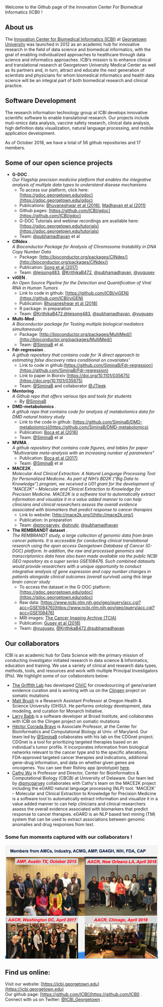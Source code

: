 
Welcome to the Github page of the Innovation Center For Biomedical Informatics (ICBI) !

## About us
The [Innovation Center for Biomedical Informatics (ICBI)](https://icbi.georgetown.edu) at [Georgetown University](https://lombardi.georgetown.edu/Biomedical-Informatics.html) was launched in 2012 as an academic hub for innovative research in the field of data science and biomedical informatics, with the goal of enabling individualized approaches to healthcare through data science and informatics approaches. ICBI’s mission is to enhance clinical and translational research at Georgetown University Medical Center as well as its partners and, in turn, attract and educate the next generation of scientists and physicians for whom biomedical informatics and health data science will be an integral part of both biomedical research and clinical practice. 

## Software Development
The research information technology group at ICBI develops innovative scientific software to enable translational research. Our projects include muti-omics data analysis, vaccine safety research, clinical data analysis, high definition data visualization, natural language processing, and mobile application development. 

As of October 2018, we have a total of 56 github repositories and 17 members. 

## Some of our open science projects
* **G-DOC** .  
*Our Flagship precision medicine platform that enables the integrative analysis of multiple data types to understand disease mechanisms* 
  * To access our platform, click here: [https://gdoc.georgetown.edu/gdoc](https://gdoc.georgetown.edu/gdoc)
  * Publications: [Bhuvaneshwar et al (2016)](https://www.ncbi.nlm.nih.gov/pubmed/27130330), [Madhavan et al (2011)](https://www.ncbi.nlm.nih.gov/pubmed/21969811)
  * Github pages: [https://github.com/ICBI/gdoc](https://github.com/ICBI/gdoc)
  * G-DOC Tutorials and webinar recordings are available here: [https://gdoc.georgetown.edu/tutorials](https://gdoc.georgetown.edu/tutorials)
  * Team: [@subhamadhavan](https://github.com/subhamadhavan) et al
* **CINdex** .  
  *A Bioconductor Package for Analysis of Chromosome Instability in DNA Copy Number Data* 
  * Package: [http://bioconductor.org/packages/CINdex/](http://bioconductor.org/packages/CINdex/)
  * Publication: [Song et al (2017)](https://www.ncbi.nlm.nih.gov/pubmed/29343938)
  * Team: [@leisong483](https://github.com/leisong483), [@KrithikaB472](https://github.com/KrithikaB472), [@subhamadhavan](https://github.com/subhamadhavan), [@yugusev](https://github.com/yugusev)
* **viGEN** .  
  *An Open Source Pipeline for the Detection and Quantification of Viral RNA in Human Tumors*
  * Link to code in github: [https://github.com/ICBI/viGEN](https://github.com/ICBI/viGEN)
  * Publication: [Bhuvaneshwar et al (2018)](https://www.ncbi.nlm.nih.gov/pubmed/29922260)
  * R package: in preparation
  * Team: [@KrithikaB472](https://github.com/KrithikaB472),[@leisong483](https://github.com/leisong483), [@subhamadhavan](https://github.com/subhamadhavan), [@yugusev](https://github.com/yugusev)
* **Multi-Med** .  
  *A Bioconductor package for Testing multiple biological mediators simultaneously*
  * Package: [http://bioconductor.org/packages/MultiMed/](http://bioconductor.org/packages/MultiMed/)
  * Team: [@SiminaB](https://github.com/SiminaB) et al.
* **Fdr-regression** .  
  *A github repository that contains code for 'A direct approach to estimating false discovery rates conditional on covariates'*
  * Link to code in github:[https://github.com/SiminaB/Fdr-regression](https://github.com/SiminaB/Fdr-regression)
  * Link to paper in Biorxiv [https://doi.org/10.1101/035675](https://doi.org/10.1101/035675)
  * Team: [@SiminaB](https://github.com/SiminaB) and collaborator [@JTleek](https://github.com/JTleek)
* **Mentoring** .  
  *A Github repo that offers various tips and tools for students*
  * By [@SiminaB](https://github.com/SiminaB)
* **DMD-metabolomics** .  
  *A github repo that contains code for analysis of metabolomics data for DMD natural history study*
  * Link to the code in github: [https://github.com/SiminaB/DMD-metabolomics](https://github.com/SiminaB/DMD-metabolomics)
  * Publication: [Boca et al (2016)](https://www.ncbi.nlm.nih.gov/pubmed/27082433)
  * Team: [@SiminaB](https://github.com/SiminaB) et al
* **MVMA** .  
  *A github repository that contains code figures, and tables for paper "Multivariate meta-analysis with an increasing number of parameters"*
  * Publication: [Boca et al (2017)](https://www.ncbi.nlm.nih.gov/pubmed/28195655)
  * Team: [@SiminaB](https://github.com/SiminaB) et al
* **MACE2K** .  
 *Molecular And Clinical Extraction: A Natural Language Processing Tool for Personalized Medicine. As part of NIH’s BD2K (“Big Data to Knowledge”) program, we received a U01 grant for the development of “MACE2K” – Molecular and Clinical Extraction to Knowledge for Precision Medicine. MACE2K is a software tool to automatically extract information and visualize it in a value added manner to can help clinicians and clinical researchers assess the overall evidence associated with biomarkers that predict response to cancer therapies*
  * Link to website: [http://mace2k.org/](http://mace2k.org/)
  * Publication: In preparation
  * Team: [@pmcgarvey](https://github.com/orgs/ICBI/people/pmcgarvey), [@shrutir](https://github.com/orgs/ICBI/people/shrutir), [@subhamadhavan](https://github.com/subhamadhavan)
* **The REMBRANDT dataset** .  
  *The REMBRANDT study, a large collection of genomic data from brain cancer patients. It is accessible for conducting clinical translational research using the open access Georgetown Database of Cancer (G-DOC) platform. In addition, the raw and processed genomics and transcriptomics data have also been made available via the public NCBI GEO repository as a super series GSE108476. Such combined datasets would provide researchers with a unique opportunity to conduct integrative analysis of gene expression and copy number changes in patients alongside clinical outcomes (overall survival) using this large brain cancer study*
  * To access the dataset in the G-DOC platform: [https://gdoc.georgetown.edu/gdoc](https://gdoc.georgetown.edu/gdoc)
  * Raw data: [https://www.ncbi.nlm.nih.gov/geo/query/acc.cgi?acc=GSE108476](https://www.ncbi.nlm.nih.gov/geo/query/acc.cgi?acc=GSE108476)
  * MRI images: [The Cancer Imaging Archive (TCIA)](https://wiki.cancerimagingarchive.net/display/Public/REMBRANDT) 
  * Publication: [Gusev et al (2018)](https://www.nature.com/articles/sdata2018158) 
  * Team: [@yugusev](https://github.com/yugusev), [@KrithikaB472](https://github.com/KrithikaB472),[@subhamadhavan](https://github.com/subhamadhavan)
  
## Our collaborators
ICBI is an academic hub for Data Science with the primary mission of conducting investigator initiated research in data science & Informatics, education and training. We use a variety of clinical and research data types, methods, tools, and resources and work with multiple Principal Investigators (PIs). We highlight some of our collaborators below:

* [The Griffith Lab](https://github.com/griffithlab) has developed [CIViC](https://civicdb.org/home) for crowdsourcing of gene/variant evidence curation and is working with us on the [Clingen](https://www.clinicalgenome.org/) project on somatic mutations 
* [Matt Brush](https://github.com/mbrush) is a Research Assistant Professor at Oregon Health & Science University (OHSU). He performs ontology development, data modeling, and curation for Monarch Initiative. 
* [Larry Babb](https://github.com/larrybabb) is a software developer at Broad Institute, and collaborates with ICBI on the Clingen project on somatic mutations 
* [Héctor Corrada Bravo](http://github.com/hcorrada) is Associate Professor, at the Center for Bioinformatics and Computational Biology at Univ. of Maryland. Our team led by [@SiminaB](https://github.com/SiminaB) collaborates with his lab on the CDGnet project. CDGnet is a tool for prioritizing targeted therapies based on an individual's tumor profile. It incorporates information from biological networks relevant to the cancer type and to the specific alterations, FDA-approved targeted cancer therapies and indications, additional gene-drug information, and data on whether given genes are oncogenes. You can see their Rshiny app (prototype) [here](https://siminaboca.shinyapps.io/Search_MP_results_using_FDA_approvals_targets_KEGG/).
* [Cathy Wu](https://bioinformatics.udel.edu/people/personnel/cathy_wu/) is Professor and Director, Center for Bioinformatics & Computational Biology (CBCB) at University of Delaware. Our team led by [@pmcgarvey](https://github.com/orgs/ICBI/people/pmcgarvey) collaborates with Cathy's team on the MACE2K project including the eGARD natural language processing (NLP) tool. 'MACE2K' – Molecular and Clinical Extraction to Knowledge for Precision Medicine is a software tool to automatically extract information and visualize it in a value added manner to can help clinicians and clinical researchers assess the overall evidence associated with biomarkers that predict response to cancer therapies. eGARD is an NLP based text mining (TM) system that can be used to extract associations between genomic anomalies and drug responses from text.

### Some fun moments captured with our collaborators !
![Collaborators](collab.png)

## Find us online:   
Visit our website: [https://icbi.georgetown.edu](https://icbi.georgetown.edu)   
Our github page: [https://github.com/ICBI](https://github.com/ICBI) .  
Connect with us on Twitter: [@ICBI_Georgetown](https://twitter.com/ICBI_Georgetown) . 
